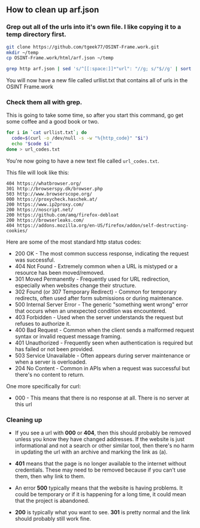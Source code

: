 ## How to clean up arf.json

### Grep out all of the urls into it's own file. I like copying it to a temp directory first.

```bash
git clone https://github.com/tgeek77/OSINT-Frame.work.git
mkdir ~/temp
cp OSINT-Frame.work/html/arf.json ~/temp

grep http arf.json | sed 's/^[[:space:]]*"url": "//g; s/"$//g' | sort | uniq > urllist.txt
```

You will now have a new file called urllist.txt that contains all of urls in the OSINT Frame.work

### Check them all with grep.

This is going to take some time, so after you start this command, go get some coffee and a good book or two.

```bash
for i in `cat urllist.txt`; do
  code=$(curl -o /dev/null -s -w "%{http_code}" "$i")
  echo "$code $i"
done > url_codes.txt
```

You're now going to have a new text file called `url_codes.txt`.

This file will look like this:

```
404 https://whatbrowser.org/
301 http://browserspy.dk/browser.php
503 http://www.browserscope.org/
000 https://proxycheck.haschek.at/
200 https://www.ip2proxy.com/
200 https://noscript.net/
200 https://github.com/amq/firefox-debloat
200 https://browserleaks.com/
404 https://addons.mozilla.org/en-US/firefox/addon/self-destructing-cookies/
```

Here are some of the most standard http status codes:

- 200 OK - The most common success response, indicating the request was successful.
- 404 Not Found - Extremely common when a URL is mistyped or a resource has been moved/removed.
- 301 Moved Permanently - Frequently used for URL redirection, especially when websites change their structure.
- 302 Found (or 307 Temporary Redirect) - Common for temporary redirects, often used after form submissions or during maintenance.
- 500 Internal Server Error - The generic "something went wrong" error that occurs when an unexpected condition was encountered.
- 403 Forbidden - Used when the server understands the request but refuses to authorize it.
- 400 Bad Request - Common when the client sends a malformed request syntax or invalid request message framing.
- 401 Unauthorized - Frequently seen when authentication is required but has failed or not been provided.
- 503 Service Unavailable - Often appears during server maintenance or when a server is overloaded.
- 204 No Content - Common in APIs when a request was successful but there's no content to return.

One more specifically for curl:

- 000 - This means that there is no response at all. There is no server at this url

### Cleaning up

* If you see a url with **000** or **404**, then this should probably be removed unless you know they have changed addresses. If the website is just informational and not a search or other similar tool, then there's no harm in updating the url with an archive and marking the link as (a).

* **401** means that the page is no longer available to the internet without credentials. These may need to be removed because if you can't use them, then why link to them.

* An error **500** typically means that the website is having problems. It could be temporary or if it is happening for a long time, it could mean that the project is abandoned. 

* **200** is typically what you want to see. **301** is pretty normal and the link should probably still work fine.

